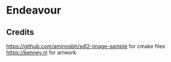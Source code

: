 # Endeavour

## Credits
https://github.com/aminosbh/sdl2-image-sample for cmake files
https://kenney.nl for artwork